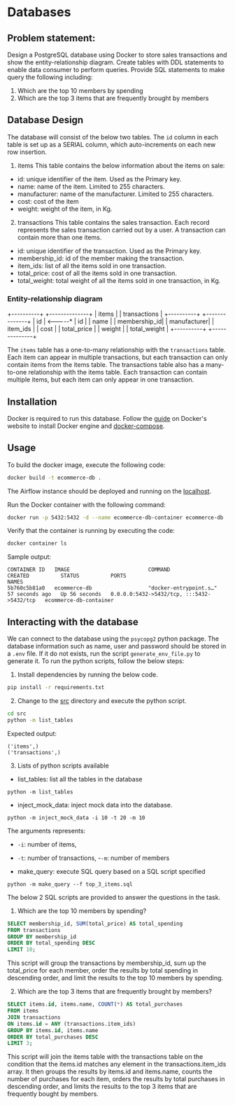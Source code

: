 # Databases

## Problem statement:
Design a PostgreSQL database using Docker to store sales transactions and show the entity-relationship diagram.
Create tables with DDL statements to enable data consumer to perform queries.
Provide SQL statements to make query the following including:
1. Which are the top 10 members by spending
2. Which are the top 3 items that are frequently brought by members


## Database Design
The database will consist of the below two tables. The `id` column in each table is set up as a SERIAL column, which auto-increments on each new row insertion.

1. items
This table contains the below information about the items on sale:
- id: unique identifier of the item. Used as the Primary key.
- name: name of the item. Limited to 255 characters.
- manufacturer: name of the manufacturer. Limited to 255 characters.
- cost: cost of the item
- weight: weight of the item, in Kg.

2. transactions
This table contains the sales transaction. Each record represents the sales transaction carried out by a user. A transaction can contain more than one items.
- id: unique identifier of the transaction. Used as the Primary key.
- membership_id: id of the member making the transaction.
- item_ids: list of all the items sold in one transaction.
- total_price: cost of all the items sold in one transaction.
- total_weight: total weight of all the items sold in one transaction, in Kg.

### Entity-relationship diagram
+----------+         +--------------+
|   items  |         | transactions |
+----------+         +--------------+
| id       | <-----* | id           |
| name     |         | membership_id|
| manufacturer|      | item_ids     |
| cost     |         | total_price  |
| weight   |         | total_weight |
+----------+         +--------------+

The `items` table has a one-to-many relationship with the `transactions` table. Each item can appear in multiple transactions, but each transaction can only contain items from the items table. The transactions table also has a many-to-one relationship with the items table. Each transaction can contain multiple items, but each item can only appear in one transaction.


## Installation
Docker is required to run this database.
Follow the [guide](https://docs.docker.com/engine/install/) on Docker's website to install Docker engine and [docker-compose](https://docs.docker.com/compose/install/).

## Usage
To build the docker image, execute the following code:
```bash
docker build -t ecommerce-db .
```
The Airflow instance should be deployed and running on the [localhost](http://0.0.0.0:8080/admin/).

Run the Docker container with the following command:
```bash
docker run -p 5432:5432 -d --name ecommerce-db-container ecommerce-db
```
Verify that the container is running by executing the code:
```bash
docker container ls
```

Sample output:
```
CONTAINER ID   IMAGE                         COMMAND                  CREATED          STATUS          PORTS                                       NAMES
5b760c5b81a0   ecommerce-db                  "docker-entrypoint.s…"   57 seconds ago   Up 56 seconds   0.0.0.0:5432->5432/tcp, :::5432->5432/tcp   ecommerce-db-container
```

## Interacting with the database
We can connect to the database using the `psycopg2` python package.
The database information such as name, user and password should be stored in a `.env` file. If it do not exists, run the script `generate_env_file.py` to generate it.
To run the python scripts, follow the below steps:
1. Install dependencies by running the below code.
```bash
pip install -r requirements.txt
```

2. Change to the [src](./src/) directory and execute the python script.
```bash
cd src
python -m list_tables
```
Expected output:
```
('items',)
('transactions',)
```

3. Lists of python scripts available
- list_tables: list all the tables in the database
```
python -m list_tables
```
- inject_mock_data: inject mock data into the database. 
```
python -m inject_mock_data -i 10 -t 20 -m 10
```
The arguments represents:
  - `-i`: number of items,
  - `-t`: number of transactions,
  -`-m`: number of members

- make_query: execute SQL query based on a SQL script specified
```
python -m make_query --f top_3_items.sql
```

The below 2 SQL scripts are provided to answer the questions in the task.

1. Which are the top 10 members by spending?
```sql
SELECT membership_id, SUM(total_price) AS total_spending
FROM transactions
GROUP BY membership_id
ORDER BY total_spending DESC
LIMIT 10;
```
This script will group the transactions by membership_id, sum up the total_price for each member, order the results by total spending in descending order, and limit the results to the top 10 members by spending.

2. Which are the top 3 items that are frequently brought by members?
```sql
SELECT items.id, items.name, COUNT(*) AS total_purchases
FROM items
JOIN transactions
ON items.id = ANY (transactions.item_ids)
GROUP BY items.id, items.name
ORDER BY total_purchases DESC
LIMIT 3;
```
This script will join the items table with the transactions table on the condition that the items.id matches any element in the transactions.item_ids array. It then groups the results by items.id and items.name, counts the number of purchases for each item, orders the results by total purchases in descending order, and limits the results to the top 3 items that are frequently bought by members.